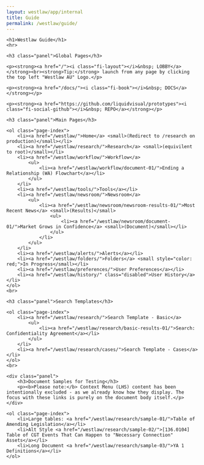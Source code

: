 ```yaml
---
layout: westlaw/app/internal
title: Guide
permalink: /westlaw/guide/
---
```


<!--- This child document initializes the page in Jekyll. -->

<style>
    ul, ol {
        margin-bottom: 15px;
        font-size: 14px;
    }

    ul {
        list-style: none;
    }

    ol > li {
        margin-bottom: 15px;
    }

    .lv-content-block {
        /*padding: 30px;*/
    }

    .page-index > li > a {
        font-weight: bold;
    }

    .disabled {
        color: #ddd;
        font-weight: normal !important;
    }

    .panel p {
        margin-bottom: 0;
        font-size: 14px;
        color: grey;
    }
</style>

<div class="lv-content-block">

    <h1>Westlaw Guide</h1>
    <hr>

    <h3 class="panel">Global Pages</h3>

    <p><strong><a href="/"><i class="fi-layout"></i>&nbsp; LOBBY</a></strong><br><strong>Tip:</strong> launch from any page by clicking the top left "Westlaw AU" Logo.</p>

    <p><strong><a href="/docs/"><i class="fi-book"></i>&nbsp; DOCS</a></strong></p>

    <p><strong><a href="https://github.com/liquidvisual/prototypes"><i class="fi-social-github"></i>&nbsp; REPO</a></strong></p>

    <h3 class="panel">Main Pages</h3>

    <ol class="page-index">
        <li><a href="/westlaw/">Home</a> <small>(Redirect to /research on production)</small></li>
        <li><a href="/westlaw/research/">Research</a> <small>(equivilent to root)</small></li>
        <li><a href="/westlaw/workflow/">Workflow</a>
            <ul>
                <li><a href="/westlaw/workflow/document-01/">Ending a Relationship (WA) Flowchart</a></li>
            </ul>
        </li>
        <li><a href="/westlaw/tools/">Tools</a></li>
        <li><a href="/westlaw/newsroom/">Newsroom</a>
            <ul>
                <li><a href="/westlaw/newsroom/newsroom-results-01/">Most Recent News</a> <small>(Results)</small>
                    <ul>
                        <li><a href="/westlaw/newsroom/document-01/">Market Grows in Confidence</a> <small>(Document)</small></li>
                    </ul>
                </li>
            </ul>
        </li>
        <li><a href="/westlaw/alerts/">Alerts</a></li>
        <li><a href="/westlaw/folders/">Folders</a> <small style="color: red;">In Progress</small></li>
        <li><a href="/westlaw/preferences/">User Preferences</a></li>
        <li><a href="/westlaw/history/" class="disabled">User History</a></li>
    </ol>
    <br>

    <h3 class="panel">Search Templates</h3>

    <ol class="page-index">
        <li><a href="/westlaw/research/">Search Template - Basic</a>
            <ul>
                <li><a href="/westlaw/research/basic-results-01/">Search: Confidentiality Agreement</a></li>
            </ul>
        </li>
        <li><a href="/westlaw/research/cases/">Search Template - Cases</a></li>
    </ol>
    <br>

    <div class="panel">
        <h3>Document Samples for Testing</h3>
        <p><b>Please note:</b> Context Menu (LHS) content has been intentionally excluded - as we already know how they display. The focus with these links is purely on the document body itself.</p>
    </div>

    <ol class="page-index">
        <li>Large tables: <a href="/westlaw/research/sample-01/">Table of Amending Legislation</a></li>
        <li>Alt Style <a href="/westlaw/research/sample-02/">[136.0104] Table of CGT Events That Can Happen to "Necessary Connection" Assets</a></li>
        <li>Long Document <a href="/westlaw/research/sample-03/">YA 1 Definitions</a></li>
    </ol>

</div>